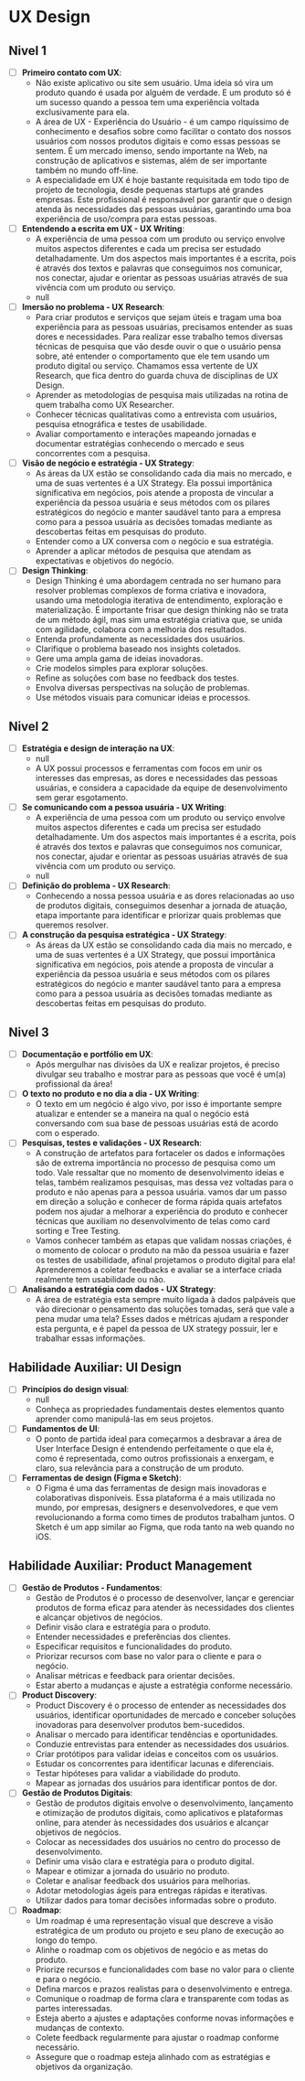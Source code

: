 # UX Design
## Nivel 1
- [ ] **Primeiro contato com UX**:
   - Não existe aplicativo ou site sem usuário. Uma ideia só vira um produto quando é usada por alguém de verdade. E um produto só é um sucesso quando a pessoa tem uma experiência voltada exclusivamente para ela.
   - A área de UX - Experiência do Usuário - é um campo riquíssimo de conhecimento e desafios sobre como facilitar o contato dos nossos usuários com nossos produtos digitais e como essas pessoas se sentem. É um mercado imenso, sendo importante na Web, na construção de aplicativos e sistemas, além de ser importante também no mundo off-line.
   - A especialidade em UX é hoje bastante requisitada em todo tipo de projeto de tecnologia, desde pequenas startups até grandes empresas. Este profissional é responsável por garantir que o design atenda às necessidades das pessoas usuárias, garantindo uma boa experiência de uso/compra para estas pessoas.
- [ ] **Entendendo a escrita em UX - UX Writing**:
   - A experiência de uma pessoa com um produto ou serviço envolve muitos aspectos diferentes e cada um precisa ser estudado detalhadamente. Um dos aspectos mais importantes é a escrita, pois é através dos textos e palavras que conseguimos nos comunicar, nos conectar, ajudar e orientar as pessoas usuárias através de sua vivência com um produto ou serviço.
   - null
- [ ] **Imersão no problema - UX Research**:
   - Para criar produtos e serviços que sejam úteis e tragam uma boa experiência para as pessoas usuárias, precisamos entender as suas dores e necessidades. Para realizar esse trabalho temos diversas técnicas de pesquisa que vão desde ouvir o que o usuário pensa sobre, até entender o comportamento que ele tem usando um produto digital ou serviço. Chamamos essa vertente de UX Research, que fica dentro do guarda chuva de disciplinas de UX Design.
   - Aprender as metodologias de pesquisa mais utilizadas na rotina de quem trabalha como UX Researcher.
   - Conhecer técnicas qualitativas como a entrevista com usuários, pesquisa etnográfica e testes de usabilidade.
   - Avaliar comportamento e interações mapeando jornadas e documentar estratégias conhecendo o mercado e seus concorrentes com a pesquisa.
- [ ] **Visão de negócio e estratégia - UX Strategy**:
   - As áreas da UX estão se consolidando cada dia mais no mercado, e uma de suas vertentes é a UX Strategy. Ela possui importânica significativa em negócios, pois atende a proposta de vincular a experiência da pessoa usuária e seus métodos com os pilares estratégicos do negócio e manter saudável tanto para a empresa como para a pessoa usuária as decisões tomadas mediante as descobertas feitas em pesquisas do produto.
   - Entender como a UX conversa com o negócio e sua estratégia.
   - Aprender a aplicar métodos de pesquisa que atendam as expectativas e objetivos do negócio.
- [ ] **Design Thinking**:
   - Design Thinking é uma abordagem centrada no ser humano para resolver problemas complexos de forma criativa e inovadora, usando uma metodologia iterativa de entendimento, exploração e materialização. É importante frisar que design thinking não se trata de um método ágil, mas sim uma estratégia criativa que, se unida com agilidade, colabora com a melhoria dos resultados.
   - Entenda profundamente as necessidades dos usuários.
   - Clarifique o problema baseado nos insights coletados.
   - Gere uma ampla gama de ideias inovadoras.
   - Crie modelos simples para explorar soluções.
   - Refine as soluções com base no feedback dos testes.
   - Envolva diversas perspectivas na solução de problemas.
   - Use métodos visuais para comunicar ideias e processos.
## Nivel 2
- [ ] **Estratégia e design de interação na UX**:
   - null
   - A UX possui processos e ferramentas com focos em unir os interesses das empresas, as dores e necessidades das pessoas usuárias, e considera a capacidade da equipe de desenvolvimento sem gerar esgotamento.
- [ ] **Se comunicando com a pessoa usuária - UX Writing**:
   - A experiência de uma pessoa com um produto ou serviço envolve muitos aspectos diferentes e cada um precisa ser estudado detalhadamente. Um dos aspectos mais importantes é a escrita, pois é através dos textos e palavras que conseguimos nos comunicar, nos conectar, ajudar e orientar as pessoas usuárias através de sua vivência com um produto ou serviço.
   - null
- [ ] **Definição do problema - UX Research**:
   - Conhecendo a nossa pessoa usuária e as dores relacionadas ao uso de produtos digitais, conseguimos desenhar a jornada de atuação, etapa importante para identificar e priorizar quais problemas que queremos resolver.
- [ ] **A construção da pesquisa estratégica - UX Strategy**:
   - As áreas da UX estão se consolidando cada dia mais no mercado, e uma de suas vertentes é a UX Strategy, que possui importânica significativa em negócios, pois atende a proposta de vincular a experiência da pessoa usuária e seus métodos com os pilares estratégicos do negócio e manter saudável tanto para a empresa como para a pessoa usuária as decisões tomadas mediante as descobertas feitas em pesquisas do produto.
## Nivel 3
- [ ] **Documentação e portfólio em UX**:
   - Após mergulhar nas divisões da UX e realizar projetos, é preciso divulgar seu trabalho e mostrar para as pessoas que você é um(a) profissional da área!
- [ ] **O texto no produto e no dia a dia - UX Writing**:
   - O texto em um negócio é algo vivo, por isso é importante sempre atualizar e entender se a maneira na qual o negócio está conversando com sua base de pessoas usuárias está de acordo com o esperado.
- [ ] **Pesquisas, testes e validações - UX Research**:
   - A construção de artefatos para fortaceler os dados e informações são de extrema importância no processo de pesquisa como um todo. Vale ressaltar que no momento de desenvolvimento ideias e telas, também realizamos pesquisas, mas dessa vez voltadas para o produto e não apenas para a pessoa usuária. vamos dar um passo em direção a solução e conhecer de forma rápida quais artefatos podem nos ajudar a melhorar a experiência do produto e conhecer técnicas que auxiliam no desenvolvimento de telas como card sorting e Tree Testing.
   - Vamos conhecer também as etapas que validam nossas criações, é o momento de colocar o produto na mão da pessoa usuária e fazer os testes de usabilidade, afinal projetamos o produto digital para ela! Aprenderemos a coletar feedbacks e avaliar se a interface criada realmente tem usabilidade ou não.
- [ ] **Analisando a estratégia com dados - UX Strategy**:
   - A área de estratégia esta sempre muito ligada à dados palpáveis que vão direcionar o pensamento das soluções tomadas, será que vale a pena mudar uma tela? Esses dados e métricas ajudam a responder esta pergunta, e é papel da pessoa de UX strategy possuir, ler e trabalhar essas informações.
## Habilidade Auxiliar: UI Design 
- [ ] **Princípios do design visual**:
   - null
   - Conheça as propriedades fundamentais destes elementos quanto aprender como manipulá-las em seus projetos.
- [ ] **Fundamentos de UI**:
   - O ponto de partida ideal para começarmos a desbravar a área de User Interface Design é entendendo perfeitamente o que ela é, como é representada, como outros profissionais a enxergam, e claro, sua relevância para a construção de um produto.
- [ ] **Ferramentas de design (Figma e Sketch)**:
   - O Figma é uma das ferramentas de design mais inovadoras e colaborativas disponíveis. Essa plataforma é a mais utilizada no mundo, por empresas, designers e desenvolvedores, e que vem revolucionando a forma como times de produtos trabalham juntos. O Sketch é um app similar ao Figma, que roda tanto na web quando no iOS.
## Habilidade Auxiliar: Product Management 
- [ ] **Gestão de Produtos - Fundamentos**:
   - Gestão de Produtos é o processo de desenvolver, lançar e gerenciar produtos de forma eficaz para atender às necessidades dos clientes e alcançar objetivos de negócios.
   - Definir visão clara e estratégia para o produto.
   - Entender necessidades e preferências dos clientes.
   - Especificar requisitos e funcionalidades do produto.
   - Priorizar recursos com base no valor para o cliente e para o negócio.
   - Analisar métricas e feedback para orientar decisões.
   - Estar aberto a mudanças e ajuste a estratégia conforme necessário.
- [ ] **Product Discovery**:
   - Product Discovery é o processo de entender as necessidades dos usuários, identificar oportunidades de mercado e conceber soluções inovadoras para desenvolver produtos bem-sucedidos.
   - Analisar o mercado para identificar tendências e oportunidades.
   - Conduzie entrevistas para entender as necessidades dos usuários.
   - Criar protótipos para validar ideias e conceitos com os usuários.
   - Estudar os concorrentes para identificar lacunas e diferenciais.
   - Testar hipóteses para validar a viabilidade do produto.
   - Mapear as jornadas dos usuários para identificar pontos de dor.
- [ ] **Gestão de Produtos Digitais**:
   - Gestão de produtos digitais envolve o desenvolvimento, lançamento e otimização de produtos digitais, como aplicativos e plataformas online, para atender às necessidades dos usuários e alcançar objetivos de negócios.
   - Colocar as necessidades dos usuários no centro do processo de desenvolvimento.
   - Definir uma visão clara e estratégia para o produto digital.
   - Mapear e otimizar a jornada do usuário no produto.
   - Coletar e analisar feedback dos usuários para melhorias.
   - Adotar metodologias ágeis para entregas rápidas e iterativas.
   - Utilizar dados para tomar decisões informadas sobre o produto.
- [ ] **Roadmap**:
   - Um roadmap é uma representação visual que descreve a visão estratégica de um produto ou projeto e seu plano de execução ao longo do tempo.
   - Alinhe o roadmap com os objetivos de negócio e as metas do produto.
   - Priorize recursos e funcionalidades com base no valor para o cliente e para o negócio.
   - Defina marcos e prazos realistas para o desenvolvimento e entrega.
   - Comunique o roadmap de forma clara e transparente com todas as partes interessadas.
   - Esteja aberto a ajustes e adaptações conforme novas informações e mudanças de contexto.
   - Colete feedback regularmente para ajustar o roadmap conforme necessário.
   - Assegure que o roadmap esteja alinhado com as estratégias e objetivos da organização.
